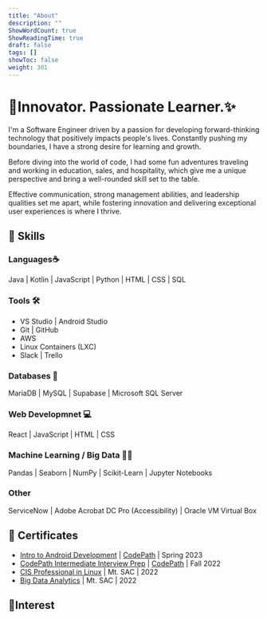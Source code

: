 ```yaml
---
title: "About"
description: ""
ShowWordCount: true
ShowReadingTime: true
draft: false
tags: []
showToc: false
weight: 301
--- 
```


# 🚀Innovator. Passionate Learner.✨ 

I'm a Software Engineer driven by a passion for developing forward-thinking technology that positively impacts people's lives. Constantly pushing my boundaries, I have a strong desire for learning and growth.

Before diving into the world of code, I had some fun adventures traveling and working in education, sales, and hospitality, which give me a unique perspective and bring a well-rounded skill set to the table.

Effective communication, strong management abilities, and leadership qualities set me apart, while fostering innovation and delivering exceptional user experiences is where I thrive.
## 💪 Skills
    
### Languages☕ 
Java | Kotlin | JavaScript | Python | HTML | CSS | SQL

###  Tools 🛠️
- VS Studio | Android Studio
- Git | GitHub
- AWS 
- Linux Containers (LXC)
- Slack | Trello

### Databases 💾
MariaDB | MySQL | Supabase | Microsoft SQL Server

### Web Developmnet  💻
React | JavaScript | HTML | CSS

### Machine Learning / Big Data 🧠🤖
Pandas | Seaborn | NumPy | Scikit-Learn | Jupyter Notebooks

### Other
ServiceNow |  Adobe Acrobat DC Pro (Accessibility) | Oracle VM Virtual Box

## 📜 Certificates 
- [Intro to Android Development](https://drive.google.com/file/d/1uIXAew1_6aOY1DoE9EEMxY-jOtz7XF_-/view?usp=sharing) | [CodePath](https://www.codepath.org/) | Spring 2023
- [CodePath Intermediate Interview Prep](https://drive.google.com/file/d/1gsSq9byg76qE1hhM-HLacyXvY4KUTZK3/view?usp=sharing) | [CodePath](https://www.codepath.org/) | Fall 2022
- [CIS Professional in Linux](https://catalog.mtsac.edu/programs/programsaz/computer-software/cis-professional-certificate-linux/#:~:text=The%20CIS%20Certificate%20in%20Linux,and%20networks%20used%20by%20industry.) | Mt. SAC | 2022
- [Big Data Analytics](https://catalog.mtsac.edu/programs/programsaz/computer-database-management-systems/big-data-analytics/) | Mt. SAC | 2022

## 💖Interest
